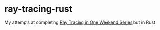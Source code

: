 # ray-tracing-rust

My attempts at completing [Ray Tracing in One Weekend Series](https://raytracing.github.io/) but in Rust
